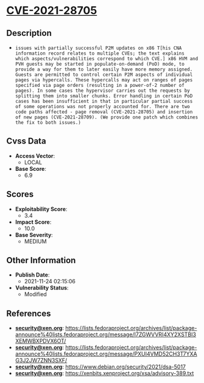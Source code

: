 
# [CVE-2021-28705](https://lists.fedoraproject.org/archives/list/package-announce%40lists.fedoraproject.org/message/I7ZGWVVRI4XY2XSTBI3XEMWBXPDVX6OT/)

## Description

- `issues with partially successful P2M updates on x86 T[his CNA information record relates to multiple CVEs; the text explains which aspects/vulnerabilities correspond to which CVE.] x86 HVM and PVH guests may be started in populate-on-demand (PoD) mode, to provide a way for them to later easily have more memory assigned. Guests are permitted to control certain P2M aspects of individual pages via hypercalls. These hypercalls may act on ranges of pages specified via page orders (resulting in a power-of-2 number of pages). In some cases the hypervisor carries out the requests by splitting them into smaller chunks. Error handling in certain PoD cases has been insufficient in that in particular partial success of some operations was not properly accounted for. There are two code paths affected - page removal (CVE-2021-28705) and insertion of new pages (CVE-2021-28709). (We provide one patch which combines the fix to both issues.)`

## Cvss Data

- **Access Vector**:
  - LOCAL
- **Base Score**:
  - 6.9

## Scores

- **Exploitability Score**:
  - 3.4
- **Impact Score**:
  - 10.0
- **Base Severity**:
  - MEDIUM

## Other Information

- **Publish Date**:
  - 2021-11-24 02:15:06
- **Vulnerability Status**:
  - Modified

## References

- **security@xen.org**: https://lists.fedoraproject.org/archives/list/package-announce%40lists.fedoraproject.org/message/I7ZGWVVRI4XY2XSTBI3XEMWBXPDVX6OT/
- **security@xen.org**: https://lists.fedoraproject.org/archives/list/package-announce%40lists.fedoraproject.org/message/PXUI4VMD52CH3T7YXAG3J2JW7ZNN3SXF/
- **security@xen.org**: https://www.debian.org/security/2021/dsa-5017
- **security@xen.org**: https://xenbits.xenproject.org/xsa/advisory-389.txt
